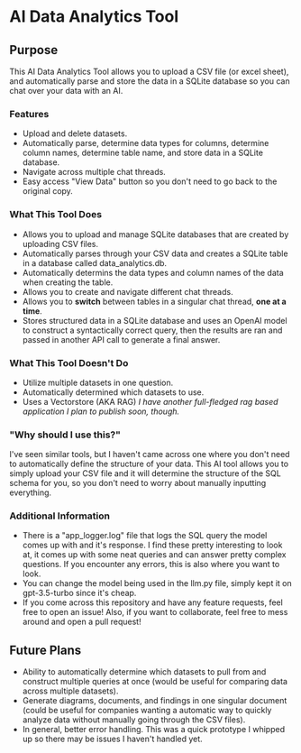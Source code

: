 # AI Data Analytics Tool

## Purpose
This AI Data Analytics Tool allows you to upload a CSV file (or excel sheet), and automatically parse and store the data in a SQLite database so you can chat over your data with an AI.

### Features
- Upload and delete datasets.
- Automatically parse, determine data types for columns, determine column names, determine table name, and store data in a SQLite database.
- Navigate across multiple chat threads.
- Easy access "View Data" button so you don't need to go back to the original copy.


### What This Tool Does
- Allows you to upload and manage SQLite databases that are created by uploading CSV files.
- Automatically parses through your CSV data and creates a SQLite table in a database called data_analytics.db.
- Automatically determins the data types and column names of the data when creating the table.
- Allows you to create and navigate different chat threads.
- Allows you to **switch** between tables in a singular chat thread, **one at a time**.
- Stores structured data in a SQLite database and uses an OpenAI model to construct a syntactically correct query, then the results are ran and passed in another API call to generate a final answer.

### What This Tool Doesn't Do
- Utilize multiple datasets in one question.
- Automatically determined which datasets to use.
- Uses a Vectorstore (AKA RAG) *I have another full-fledged rag based application I plan to publish soon, though.*

### "Why should I use this?"
I've seen similar tools, but I haven't came across one where you don't need to automatically define the structure of your data. This AI tool allows you to simply upload your CSV file and it will determine the structure of the SQL schema for you, so you don't need to worry about manually inputting everything.

### Additional Information
- There is a "app_logger.log" file that logs the SQL query the model comes up with and it's response. I find these pretty interesting to look at, it comes up with some neat queries and can answer pretty complex questions. If you encounter any errors, this is also where you want to look.
- You can change the model being used in the llm.py file, simply kept it on gpt-3.5-turbo since it's cheap.
- If you come across this repository and have any feature requests, feel free to open an issue! Also, if you want to collaborate, feel free to mess around and open a pull request!

## Future Plans
- Ability to automatically determine which datasets to pull from and construct multiple queries at once (would be useful for comparing data across multiple datasets).
- Generate diagrams, documents, and findings in one singular document (could be useful for companies wanting a automatic way to quickly analyze data without manually going through the CSV files).
- In general, better error handling. This was a quick prototype I whipped up so there may be issues I haven't handled yet.
